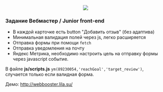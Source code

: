 <p align="center">
    <img src="https://wbooster.ru/wp-content/uploads/2018/07/logo.png">
</p>

### Задание Вебмастер / Junior front-end

- В каждой карточке есть button "Добавить отзыв" (без адаптива)
- Минимальная валидация полей через js, легко расширяется
- Отправка формы при помощи `fetch`
- Отправка уведомления на почту
- Яндекс Метрика, необходимо настроить цель на отправку формы через javascript событие. 

В файле **js/scripts.js** `ym(89230054,'reachGoal','target_review')`, случается только если валидная форма.

Демо: http://webbooster.lila.su/